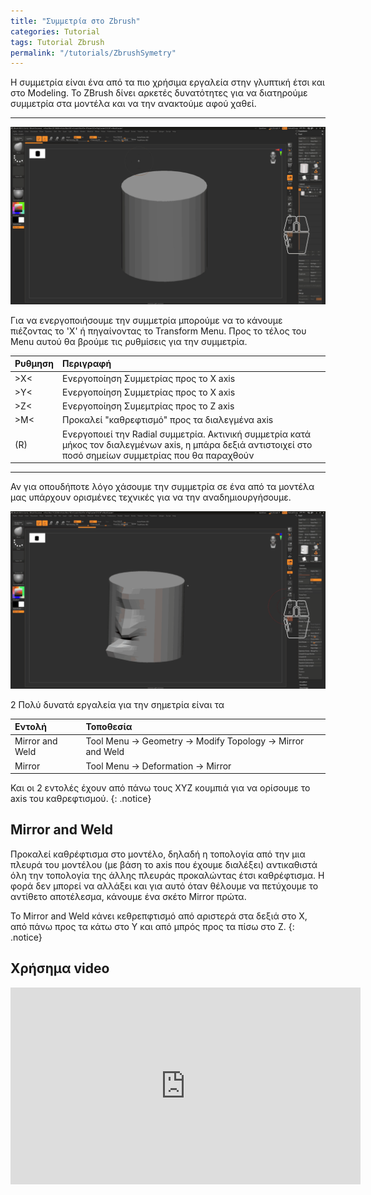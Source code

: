 ```yaml
---
title: "Συμμετρία στο Zbrush"
categories: Tutorial
tags: Tutorial Zbrush
permalink: "/tutorials/ZbrushSymetry"
---
```


Η συμμετρία είναι ένα από τα πιο χρήσιμα εργαλεία στην γλυπτική έτσι και στο Modeling. Το ΖBrush δίνει αρκετές δυνατότητες για να διατηρούμε συμμετρία στα μοντέλα και να την ανακτούμε αφού χαθεί.
<hr>

<img src="/assets/images/Zbrush/ZbrushSymetry.gif" alt="Alt text" width="1200" />

Για να ενεργοποιήσουμε την συμμετρία μπορούμε να το κάνουμε πιέζοντας το 'Χ' ή πηγαίνοντας το Transform Menu. Προς το τέλος του Menu αυτού θα βρούμε τις ρυθμίσεις για την συμμετρία.

| Ρυθμηση    | Περιγραφή |
|:---------|:---|
| >Χ<   |  Ενεργοποίηση Συμμετρίας προς το Χ axis|
| >Υ<     |  Ενεργοποίηση Συμμετρίας προς το Χ axis|
| >Ζ<     |  Ενεργοποίηση Συμεμτρίας προς το Ζ axis|
| >Μ<     |  Προκαλεί "καθρεφτισμό" προς τα διαλεγμένα axis|
| (R) | Ενεργοποιεί την Radial συμμετρία. Aκτινική συμμετρία κατά μήκος τον διαλεγμένων axis, η μπάρα δεξιά αντιστοιχεί στο ποσό σημείων συμμετρίας που θα παραχθούν |

<hr>

Αν για οπουδήποτε λόγο χάσουμε την συμμετρία σε ένα από τα μοντέλα μας υπάρχουν ορισμένες τεχνικές για να την αναδημιουργήσουμε.

<img src="/assets/images/Zbrush/ZbrushMirror.gif" alt="Alt text" width="1200" />

2 Πολύ δυνατά εργαλεία για την σημετρία είναι τα

| Εντολή    | Τοποθεσία |
|:---------|:---|
| Mirror and Weld   |  Tool Menu -> Geometry -> Modify Topology -> Mirror and Weld|
| Mirror     |  Tool Menu -> Deformation -> Mirror|

Και οι 2 εντολές έχουν από πάνω τους XYZ κουμπιά για να ορίσουμε το axis του καθρεφτισμού.
{: .notice}

<h2>Mirror and Weld</h2>

Προκαλεί καθρέφτισμα στο μοντέλο, δηλαδή η τοπολογία από την μια πλευρά του μοντέλου (με βάση το axis που έχουμε διαλέξει) αντικαθιστά όλη την τοπολογία της άλλης πλευράς προκαλώντας έτσι καθρέφτισμα. Η φορά δεν μπορεί να αλλάξει και για αυτό όταν θέλουμε να πετύχουμε το αντίθετο αποτέλεσμα, κάνουμε ένα σκέτο Mirror πρώτα.

To Mirror and Weld κάνει κεθρεπφτισμό από αριστερά στα δεξιά στο X, από πάνω προς τα κάτω στο Y και από μπρός προς τα πίσω στο Z.
{: .notice}

<h2>Χρήσημα video</h2>

<iframe width="560" height="315" src="https://www.youtube.com/embed/448NPbO6n6I?si=SciXud2Lg0J9d0Dv" frameborder="0" allowfullscreen></iframe>